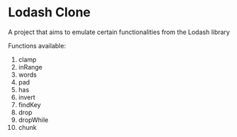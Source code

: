 # Lodash Clone

A project that aims to emulate certain functionalities from the Lodash library

Functions available: 
1. clamp
2. inRange
3. words
4. pad
5. has
6. invert
7. findKey
8. drop
9. dropWhile
10. chunk
